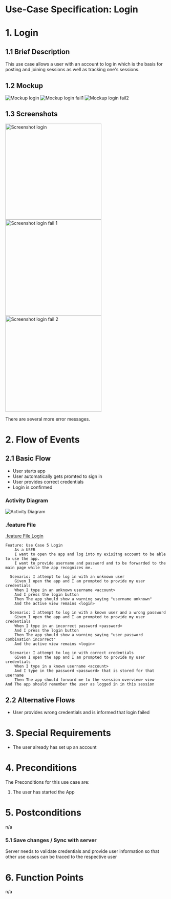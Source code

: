 # Use-Case Specification: Login

# 1. Login

## 1.1 Brief Description
This use case allows a user with an account to log in which is the basis for posting and joining sessions as well as tracking one's sessions.

## 1.2 Mockup
![Mockup login](../mockups/Login.png)
![Mockup login fail1](../mockups/Login_Fail1.png)
![Mockup login fail2](../mockups/Login_Fail2.png)

## 1.3 Screenshots
<img src="./Screenshots/UC5_Login_Screenshot.png" alt="Screenshot login" width="300"/> <img src="./Screenshots/UC5_Login_Screenshot2.png" alt="Screenshot login fail 1" width="300"/> <img src="./Screenshots/UC5_Login_Screenshot3.png" alt="Screenshot login fail 2" width="300"/>

There are several more error messages.

# 2. Flow of Events

## 2.1 Basic Flow
- User starts app
- User automatically gets promted to sign in
- User provides correct credentials
- Login is confirmed

### Activity Diagram
![Activity Diagram](../activity_diagrams/UCD5_Login.png)

### .feature File
[.feature File Login](../../frontend/app/src/androidTest/assets/features/UC5_Login.feature)
```Cucumber
Feature: Use Case 5 Login
    As a USER
    I want to open the app and log into my exisitng account to be able to use the app.
    I want to provide username and password and to be forwarded to the main page while the app recognizes me.

  Scenario: I attempt to log in with an unknown user
    Given I open the app and I am prompted to provide my user credentials
    When I type in an unknown username <account>
    And I press the login button
    Then The app should show a warning saying "username unknown"
    And the active view remains <login>

  Scenario: I attempt to log in with a known user and a wrong password
    Given I open the app and I am prompted to provide my user credentials
    When I type in an incorrect password <password>
    And I press the login button
    Then The app should show a warning saying "user password combination incorrect"
    And the active view remains <login>

  Scenario: I attempt to log in with correct credentials
    Given I open the app and I am prompted to provide my user credentials
    When I type in a known username <account>
    And I type in the password <password> that is stored for that username
    Then The app should forward me to the <session overview> view
And The app should remember the user as logged in in this session
```

## 2.2 Alternative Flows
- User provides wrong credentials and is informed that login failed

# 3. Special Requirements
- The user already has set up an account

# 4. Preconditions
The Preconditions for this use case are:
1. The user has started the App

# 5. Postconditions
n/a

### 5.1 Save changes / Sync with server
Server needs to validate credentials and provide user information so that other use cases can be traced to the respective user

# 6. Function Points
n/a
